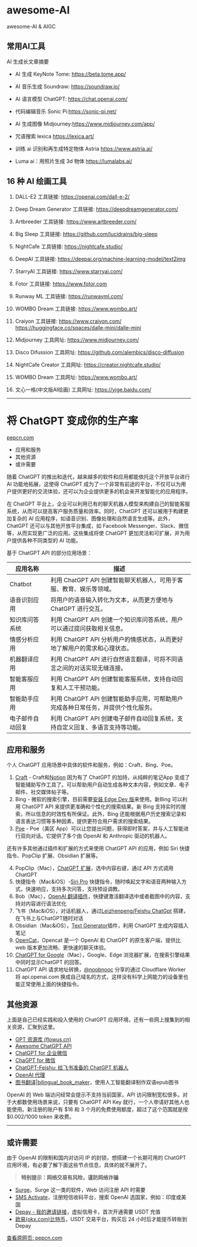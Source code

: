 # awesome-AI
awesome-AI &amp; AIGC

## 常用AI工具

AI 生成长文章摘要
- AI 生成 KeyNote
Tome: https://beta.tome.app/

- AI 音乐生成
Soundraw: https://soundraw.io/

- AI 语言模型
ChatGPT: https://chat.openai.com/

- 代码编辑音乐
Sonic Pi:https://sonic-pi.net/

- AI 生成图像
Midjourney:https://www.midjourney.com/app/

- 咒语搜索 lexica
https://lexica.art/

- 训练 ai 识别和再生成特定物体 Astria
https://www.astria.ai/

- Luma ai：用照片生成 3d 物体
https://lumalabs.ai/

## 16 种 AI 绘画工具

1. DALL-E2
工具链接: https://openai.com/dall-e-2/

2. Deep Dream Generator
工具链接: https://deepdreamgenerator.com/

3. Artbreeder
工具链接: https://www.artbreeder.com/

4. Big Sleep
工具链接: https://github.com/lucidrains/big-sleep

5. NightCafe 
工具链接: https://nightcafe.studio/

6. DeepAI
工具链接: https://deepai.org/machine-learning-model/text2img

7. StarryAI
工具链接: https://www.starryai.com/

8. Fotor
工具链接: https://www.fotor.com

9. Runway ML
工具链接: https://runwayml.com/

10. WOMBO Dream
工具链接: https://www.wombo.art/

11. Craiyon
工具链接: https://www.craiyon.com/
https://huggingface.co/spaces/dalle-mini/dalle-mini

12. Midjourney
工具网址: https://www.midjourney.com/

13. Disco Difussion
工具网址: https://github.com/alembics/disco-diffusion

14. NightCafe Creator
工具网址: https://creator.nightcafe.studio/

15. WOMBO Dream
工具网址: https://www.wombo.art/

16. 文心一格(中文版AI绘画)
工具网址: https://yige.baidu.com/



-----------


# 将 ChatGPT 变成你的生产率

[pepcn.com](https://pepcn.com/gtd/jiang-chatgpt-bian-cheng-ni-de-sheng-chan-lu#toc_0)

*   应用和服务
*   其他资源
*   或许需要

随着 ChatGPT 的推出和迭代，越来越多的软件和应用都能依托这个开放平台进行 AI 功能地拓展，这使得 ChatGPT 成为了一个非常有前途的平台，不仅可以为用户提供更好的交流体验，还可以为企业提供更多的机会来开发智能化的应用程序。

在 ChatGPT 平台上，企业可以利用已有的聊天机器人模型来构建自己的智能客服系统，从而可以提高客户服务质量和效率。同时，ChatGPT 还可以被用于构建更加复杂的 AI 应用程序，如语音识别、图像处理和自然语言生成等。此外，ChatGPT 还可以与其他开放平台集成，如 Facebook Messenger、Slack、微信等，从而实现更广泛的应用。这些集成将使 ChatGPT 更加灵活和可扩展，并为用户提供各种不同类型的 AI 功能。



基于 ChatGPT API 的部分应用场景：

|  应用名称  | 描述  |
|  ----  | ----  |
| Chatbot  | 利用 ChatGPT API 创建智能聊天机器人，可用于客服、教育、娱乐等领域。 |
| 语音识别应用 | 将用户的语音输入转化为文本，从而更方便地与 ChatGPT 进行交互。 |
| 知识库问答系统 | 利用 ChatGPT API 创建一个知识库问答系统，用户可以通过提问获取相关信息。 |
| 情感分析应用 | 利用 ChatGPT API 分析用户的情感状态，从而更好地了解用户的需求和心理状态。 |
| 机器翻译应用 | 利用 ChatGPT API 进行自然语言翻译，可将不同语言之间的对话实现无缝连接。 |
| 智能客服应用 | 利用 ChatGPT API 创建智能客服系统，支持自动回复和人工干预功能。 |
| 智能助手应用 | 利用 ChatGPT API 创建智能助手应用，可帮助用户完成各种日常任务，并提供个性化服务。 |
| 电子邮件自动回复 | 利用 ChatGPT API 创建电子邮件自动回复系统，支持自定义回复、多语言支持等功能。 |


## 应用和服务

个人 ChatGPT 应用场景中具体的软件和服务，例如：Craft、Bing、Poe。

1.  [Craft](https://support.craft.do/hc/en-us/articles/8104602502557-About-Craft-AI-Assistant) - Craft和[Notion](https://www.notion.so/zh-cn) 因为有了 ChatGPT 的加持，从纯粹的笔记App 变成了智能辅助写作工具了。可以帮助用户自动生成各种文本内容，例如文章、电子邮件、社交媒体帖子等。
2.  Bing - 微软的搜索引擎，目前需要[安装 Edge Dev 版](https://www.microsoftedgeinsider.com/zh-cn/download)来使用。新Bing 可以利用 ChatGPT API 来提供更准确和个性化的搜索结果。新 Bing 支持实时的搜索，所以信息的时效性有所保证。此外，Bing 还能根据用户历史搜索记录和语言表达习惯等多种因素，提供更符合用户需求的搜索结果。
3.  [Poe](https://apps.apple.com/us/app/poe-fast-helpful-ai-chat/id1640745955) - Poe（美区 App）可以让您提出问题，获得即时答案，并与人工智能进行双向对话。它提供了多个由 OpenAI 和 Anthropic 驱动的机器人。

还有许多其他通过插件和扩展的方式来使用 ChatGPT API 的应用，例如 Siri 快捷指令、PopClip 扩展、Obsidian 扩展等。

4.  PopClip（Mac），[ChatGPT 扩展](https://pilotmoon.com/popclip/extensions/page/ChatGPT)，选中内容右键，通过 API 方式调用 ChatGPT
5.  快捷指令（Mac&iOS）-[Siri Pro](https://www.icloud.com/shortcuts/6889d862918e479693be11fd9a0293b2) 快捷指令，随时唤起文字和语音两种输入方式，快速响应，支持多次问答，支持预设调教。
6.  Bob（Mac），[OpenAI 翻译插件](https://github.com/yetone/bob-plugin-openai-translator)，快捷键激活翻译选中或者截图中的内容，支持对内容进行语法优化
7.  飞书（Mac&iOS），对话机器人，通过[Leizhenpeng/Feishu ChatGpt](https://github.com/Leizhenpeng/feishu-chatGpt) 搭建，在飞书上与ChatGPT随时对话
8.  Obsidian（Mac&iOS），[Text Generator](https://github.com/nhaouari/obsidian-textgenerator-plugin)插件，利用 ChatGPT 生成内容插入笔记
9.  [OpenCat](https://apps.apple.com/app/opencat/id6445999201?mt=12)，Opencat 是一个 OpenAl 和 ChatGPT 的原生客户端，提供比 web 版本更加流畅、更快速的聊天体验。
10.  [ChatGPT for Google](https://chrome.google.com/webstore/detail/chatgpt-for-google/jgjaeacdkonaoafenlfkkkmbaopkbilf/related?hl=zh-CN)（Mac），Google、Edge 浏览器扩展，在搜索引擎结果中同时显示ChatGPT 的回答。
11.  ChatGPT API 请求地址转换，[@noobnooc](https://github.com/noobnooc/noobnooc/discussions/9) 分享的通过 Cloudflare Worker 将 api.openai.com 换成自己域名的方式，这样没有科学上网能力的设备里也能正常使用上面的快捷指令。

## 其他资源

上面是自己已经实践和投入使用的 ChatGPT 应用环境，还有一些网上搜集到的相关资源，汇聚到这里。

*   [GPT 资源库 (flowus.cn)](https://flowus.cn/flowus101/share/be634aa4-9576-4bd7-807d-0194382675e5#1825e346-7cde-41c0-ab15-7c9b0f8dd76b)
*   [Awesome ChatGPT API](https://github.com/reorx/awesome-chatgpt-api/blob/master/README_cn.md)
*   [ChatGPT for 企业微信](https://github.com/streetlight3316/toolbox)
*   [ChaGPT for 微信](https://github.com/1cloudy/chatgpt-wechat-landing-page)
*   [ChatGPT-Feishu: 给飞书准备的 ChatGPT 机器人](https://github.com/bestony/ChatGPT-Feishu)
*   [OpenAI 代理](https://github.com/easychen/openai-api-proxy)
*   [图书翻译|bilingual\_book\_maker](https://github.com/yihong0618/bilingual_book_maker)，使用人工智能翻译制作双语epub图书

OpenAI 的 Web 端访问经常会提示不支持当前国家，API 访问限制宽松很多。对于大都数使用场景来说，只要有 ChatGPT API Key 就行，一个人申请好其他人也能使用。新注册的账户有 $18 和 3 个月的免费使用额度，超过了这个范围就是按 $0.002/1000 token 来收费。

* * *

## 或许需要

由于 OpenAI 的限制和国内对访问 IP 的封锁，想搭建一个长期可用的 ChatGPT 应用环境，有必要了解下面这些节点信息，具体的就不展开了。

> **特别提示：网络交易有风险，谨防网络诈骗**

*   [Surge](https://nssurge.com/)，Surge 这一类的软件，Web 访问注册 API 时需要
*   [SMS Activate](https://sms-activate.org/)，注册短信收码平台，搜索 OpenAI 选国家，例如：印度或美国
*   [Depay - 我的邀请链接](https://depay.depay.one/web-app/register-h5?invitCode=685738&lang=zh-cn)，虚拟信用卡，首次开通需要 USDT 充值
*   [欧易(okx.com)比特币](https://www.okx.com/cn/balance/overview)，USDT 交易平台，购买后 24 小时后才能提币转账到 Depay

[查看原网页: pepcn.com](https://pepcn.com/gtd/jiang-chatgpt-bian-cheng-ni-de-sheng-chan-lu#toc_0)
